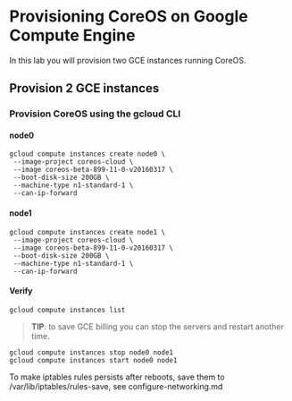 # Provisioning CoreOS on Google Compute Engine

In this lab you will provision two GCE instances running CoreOS.

## Provision 2 GCE instances

### Provision CoreOS using the gcloud CLI

#### node0

```
gcloud compute instances create node0 \
 --image-project coreos-cloud \
 --image coreos-beta-899-11-0-v20160317 \
 --boot-disk-size 200GB \
 --machine-type n1-standard-1 \
 --can-ip-forward
```

#### node1

```
gcloud compute instances create node1 \
 --image-project coreos-cloud \
 --image coreos-beta-899-11-0-v20160317 \
 --boot-disk-size 200GB \
 --machine-type n1-standard-1 \
 --can-ip-forward
```

#### Verify

```
gcloud compute instances list
```
> __TIP__: to save GCE billing you can stop the servers and restart another time.
```
gcloud compute instances stop node0 node1
gcloud compute instances start node0 node1
```
To make iptables rules persists after reboots, save them to /var/lib/iptables/rules-save, see configure-networking.md
